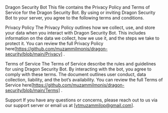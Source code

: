 Dragon Security Bot
This file contains the Privacy Policy and Terms of Service for the Dragon Security Bot. By using or inviting Dragon Security Bot to your server, you agree to the following terms and conditions.

Privacy Policy
The Privacy Policy outlines how we collect, use, and store your data when you interact with Dragon Security Bot. This includes information on the data we collect, how we use it, and the steps we take to protect it.
You can review the full Privacy Policy here[https://github.com/muzammilmonis/dragon-security/blob/main/Privacy] .

Terms of Service
The Terms of Service describe the rules and guidelines for using Dragon Security Bot. By interacting with the bot, you agree to comply with these terms. The document outlines user conduct, data collection, liability, and the bot’s availability.
You can review the full Terms of Service here[https://github.com/muzammilmonis/dragon-security/blob/main/Terms] .

Support
If you have any questions or concerns, please reach out to us via our support server or email us at [ytmuzammilop@gmail.com].
